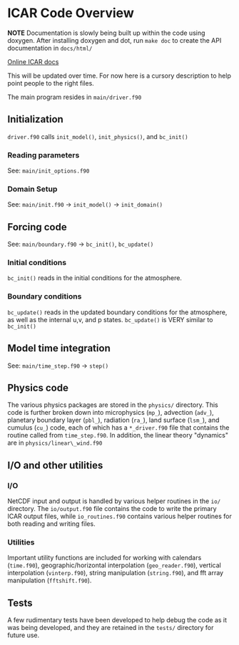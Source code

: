 # ICAR Code Overview
**NOTE** Documentation is slowly being built up within the code using doxygen. After installing doxygen and dot,
run `make doc` to create the API documentation in `docs/html/`

[Online ICAR docs](http://ncar.github.io/icar/ "ICAR docs")

This will be updated over time.  For now here is a cursory description to help point people to the right files.

The main program resides in `main/driver.f90`

## Initialization
`driver.f90` calls `init_model()`, `init_physics()`, and `bc_init()`

### Reading parameters
See: `main/init_options.f90`

### Domain Setup
See: `main/init.f90` -> `init_model()` -> `init_domain()`

## Forcing code
See: `main/boundary.f90` -> `bc_init()`, `bc_update()`

### Initial conditions
`bc_init()` reads in the initial conditions for the atmosphere.

### Boundary conditions
`bc_update()` reads in the updated boundary conditions for the atmosphere, as well as the internal u,v, and p states. `bc_update()` is VERY similar to `bc_init()`

## Model time integration
See: `main/time_step.f90` -> `step()`

## Physics code
The various physics packages are stored in the `physics/` directory.  This code is further broken down into microphysics (`mp_`), advection (`adv_`), planetary boundary layer (`pbl_`), radiation (`ra_`), land surface (`lsm_`), and cumulus (`cu_`) code, each of which has a `*_driver.f90` file that contains the routine called from `time_step.f90`.  In addition, the linear theory "dynamics" are in `physics/linear\_wind.f90`

## I/O and other utilities
### I/O
NetCDF input and output is handled by various helper routines in the `io/` directory.  The `io/output.f90` file contains the code to write the primary ICAR output files, while `io_routines.f90` contains various helper routines for both reading and writing files.

### Utilities
Important utility functions are included for working with calendars (`time.f90`), geographic/horizontal interpolation (`geo_reader.f90`), vertical interpolation (`vinterp.f90`), string manipulation (`string.f90`), and fft array manipulation (`fftshift.f90`).

## Tests
A few rudimentary tests have been developed to help debug the code as it was being developed, and they are retained in the `tests/` directory for future use.
